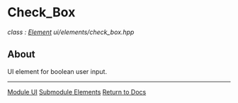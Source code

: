 # Check_Box
*class : [Element](element.md)*
*ui/elements/check_box.hpp*

## About
UI element for boolean user input.

---

[Module UI](../ui.md)
[Submodule Elements](elements.md)
[Return to Docs](../../docs.md)